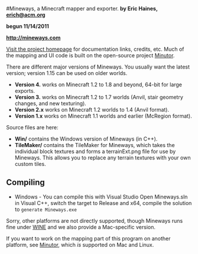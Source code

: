 #Mineways, a Minecraft mapper and exporter.
**by Eric Haines, erich@acm.org**

**begun 11/14/2011**

**http://mineways.com**

[Visit the project homepage](http://mineways.com) for documentation links, credits, etc.
Much of the mapping and UI code is built on the open-source project [Minutor](http://seancode.com/minutor/).

There are different major versions of Mineways. You usually want the latest version; version 1.15 can be used on older worlds.
* **Version 4.** works on Minecraft 1.2 to 1.8 and beyond, 64-bit for large exports.
* **Version 3.** works on Minecraft 1.2 to 1.7 worlds (Anvil, stair geometry changes, and new texturing).
* **Version 2.x** works on Minecraft 1.2 worlds to 1.4 (Anvil format).
* **Version 1.x** works on Minecraft 1.1 worlds and earlier (McRegion format).

Source files are here:

* **Win/** contains the Windows version of Mineways (in C++).
* **TileMaker/** contains the TileMaker for Mineways, which takes the individual block textures and forms a terrainExt.png file for use by Mineways. This allows you to replace any terrain textures with your own custom tiles.

Compiling
--------------

* Windows - You can compile this with Visual Studio
Open Mineways.sln in Visual C++, switch the target to Release and x64, compile the solution to
		`generate Mineways.exe`

Sorry, other platforms are not directly supported, though Mineways runs fine under [WINE](http://www.winehq.org/) and we also provide a Mac-specific version.

If you want to work on the mapping part of this program on another platform, see [Minutor](http://seancode.com/minutor/), which *is* supported on Mac and Linux.